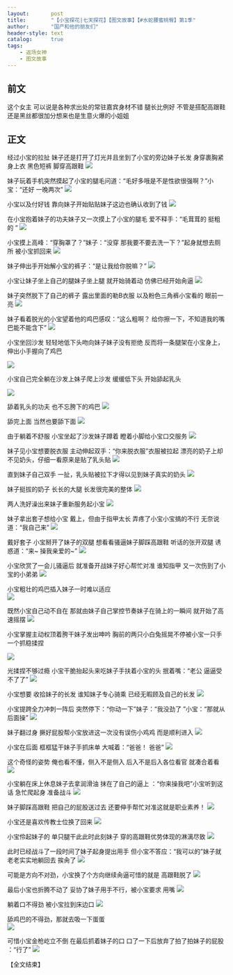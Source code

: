 ```yaml
---
layout:       post
title:        "【小宝探花|七天探花】【图文故事】【#水蛇腰蜜桃臀】第1季"
author:       "国产和他的朋友们"
header-style: text
catalog:      true
tags:
    - 返场女神
    - 图文故事
---
```


## 前文

这个女主 可以说是各种求出处的常驻嘉宾身材不错 腿长比例好 不管是搭配高跟鞋还是黑丝都很加分想来也是生意火爆的小姐姐

## 正文

经过小宝的拉扯 妹子还是打开了灯光并且坐到了小宝的旁边妹子长发 身穿裹胸紧身上衣 黑色短裤 脚穿高跟鞋
![](https://jx.lwo7bv.app/tupian/forum/202412/09/234502c2sf2hwwix7xjcfx.gif)

妹子玩着手机突然摸起了小宝的腿毛问道：“毛好多哦是不是性欲很强啊？”小宝：“还好 一晚两次”
![](https://jx.lwo7bv.app/tupian/forum/202412/09/234514sxbu2tupn8vzvvbz.gif)

小宝以及付好钱 靠向妹子开始贴贴妹子这边也确认收到了钱 
![](https://jx.lwo7bv.app/tupian/forum/202412/09/234519ocl7hyjvyvosoh3v.gif)

在小宝抱着妹子的功夫妹子又一次摸上了小宝的腿毛 爱不释手：“毛茸茸的 挺粗的 ” 
![](https://jx.lwo7bv.app/tupian/forum/202412/09/234525w6tfzdc3jjv14t4c.gif)

小宝摸上高峰：“穿胸罩了？”妹子：“没穿 那我要不要去洗一下？”起身就想去厕所 被小宝抓回来 
![](https://jx.lwo7bv.app/tupian/forum/202412/09/234530u8hxuvjyjojlhmji.gif)

妹子伸出手开始解小宝的裤子：“是让我给你脱嘛？” 
![](https://jx.lwo7bv.app/tupian/forum/202412/09/234537pfqavzf60q06wf6q.gif)

小宝让妹子坐上自己的腿妹子坐上腿 就开始骑着动 仿佛已经开始肏逼 
![](https://jx.lwo7bv.app/tupian/forum/202412/09/234543up1a61oa1o2ncgo2.gif)

妹子突然脱下了自己的裤子 露出里面的勒B衣服 以及粉色三角裤小宝看的 眼前一亮 
![](https://jx.lwo7bv.app/tupian/forum/202412/09/234551mykawz3aa61ywwab.gif)

妹子看着脱光的小宝望着他的鸡巴感叹：“这么粗啊？ 给你擦一下，不知道我的嘴巴能不能含下” 
![](https://jx.lwo7bv.app/tupian/forum/202412/09/234601nu1nzueukmnlte1j.gif)

小宝坐回沙发 轻轻地低下头吻向妹子妹子没有拒绝 反而将一条腿架在小宝身上，伸出小手握向了鸡巴

![](https://jx.lwo7bv.app/tupian/forum/202412/09/234611auhihviqrgh1gztv.gif)

小宝自己完全躺在沙发上妹子爬上沙发 缓缓低下头 开始舔起乳头

![](https://jx.lwo7bv.app/tupian/forum/202412/09/234620iq3jdm5v56yv9h9x.gif)

舔着乳头的功夫 也不忘胯下的鸡巴 
![](https://jx.lwo7bv.app/tupian/forum/202412/09/234629ytow79vu62f9bvbl.gif)

舔完上面 当然也要舔下面 
![](https://jx.lwo7bv.app/tupian/forum/202412/09/234635a5kipcx6bx37kcan.gif)

由于躺着不舒服 小宝坐起了沙发妹子蹲着 瞪着小脚给小宝口交服务 
![](https://jx.lwo7bv.app/tupian/forum/202412/09/234642b1zo734vzqxmqmvk.gif)

妹子见小宝想要脱衣服 主动伸起双手：“你来脱衣服”衣服被拉起 漂亮的奶子上却不见奶头，仔细一看原来是贴了乳头贴 
![](https://jx.lwo7bv.app/tupian/forum/202412/09/234650zbh9su72rr2qfuzg.gif)

直到妹子自己双手 一扯，乳头贴被拉下才得以见到妹子真实的奶头 
![](https://jx.lwo7bv.app/tupian/forum/202412/09/234700uwwwatzhfan92t1k.gif)

妹子挺拔的奶子 长长的大腿 长发很完美的整体 
![](https://jx.lwo7bv.app/tupian/forum/202412/09/234705kqaq90qs9du8yl91.gif)

两人洗好澡出来妹子重新服务起小宝 
![](https://jx.lwo7bv.app/tupian/forum/202412/09/234716bpkyycgwzwmwl3mz.gif)

妹子拿出套子想给小宝 戴上，但由于指甲太长 弄疼了小宝小宝搞的不行 无奈说道：“我自己来” 
![](https://jx.lwo7bv.app/tupian/forum/202412/09/234726aomdpzb0m4lll5pm.gif)

戴好套子 小宝掰开了妹子的双腿 想看看骚逼妹子脚踩高跟鞋 听话的张开双腿 诱惑道：“来~ 操我亲爱的~” 
![](https://jx.lwo7bv.app/tupian/forum/202412/09/234733d4xoxxs4pqa2xyqd.gif)

小宝欣赏了一会儿骚逼后 就准备开战妹子好心帮忙对准 谁知指甲 又一次伤到了小宝的小弟弟 
![](https://jx.lwo7bv.app/tupian/forum/202412/09/234744p6w02km2ykhwjy04.gif)

小宝粗壮的鸡巴插入妹子一时难以适应  
![](https://jx.lwo7bv.app/tupian/forum/202412/09/234754s3042wu509i5i59t.gif)

既然小宝自己动不自在 那就由妹子自己掌控节奏妹子在骑上的一瞬间 就开始了高速摇摆 
![](https://jx.lwo7bv.app/tupian/forum/202412/09/234801lcsoookctwhgwk4t.gif)

小宝掌握主动权顶着胯干妹子发出呻吟 胸前的两只小白兔摇晃不停被小宝一只手 一个抓稳揉捏

![](https://jx.lwo7bv.app/tupian/forum/202412/09/234807mlaygeg2i68i6lfa.gif)

光揉捏不够过瘾 小宝干脆抬起头来吃妹子手扶着小宝的头 抿着嘴：“老公 逼逼受不了了” 
![](https://jx.lwo7bv.app/tupian/forum/202412/09/234814vdsdvzoxxl6buh6x.gif)

小宝想要 收拾妹子的长发 谁知妹子专心骑乘 已经无暇顾及自己的长发 
![](https://jx.lwo7bv.app/tupian/forum/202412/09/234820o6eodpzj8oo2627h.gif)

小宝提跨全力冲刺一阵后 突然停下：“你动一下”妹子：“我没劲了 ”小宝：“那就从后面操” 
![](https://jx.lwo7bv.app/tupian/forum/202412/09/234828hm5uuf23uhb3lljp.gif)

妹子翻过身 撅好屁股帮小宝放进这一次没有误伤小鸡鸡 而是顺利进入 
![](https://jx.lwo7bv.app/tupian/forum/202412/09/234836tmd3d3rippw3rw12.gif)

小宝在后面 框框猛干妹子手抓床单 大喊着：“爸爸！ 爸爸” 
![](https://jx.lwo7bv.app/tupian/forum/202412/09/234842r5zvj845tamrwwzp.gif)

这个奇怪的姿势 俺也看不懂，侧入不是侧入 后入不是后入各位看官 就凑合着看 
![](https://jx.lwo7bv.app/tupian/forum/202412/09/234849i1eyp7ppoy3op1mh.gif)

小宝躺在床上休息妹子去拿润滑油 抹在了自己的逼上 ：“你来操我吧”小宝听到这话 急忙爬起身 准备战斗 
![](https://jx.lwo7bv.app/tupian/forum/202412/09/234856ppr228f3807208pr.gif)

妹子脚踩高跟鞋 把自己的屁股送过去 还要伸手帮忙对准这就是职业素养！ 
![](https://jx.lwo7bv.app/tupian/forum/202412/09/234903kjq0bs0am0yyab6s.gif)

小宝还是喜欢传教士位换了回来 
![](https://jx.lwo7bv.app/tupian/forum/202412/09/234909q0hsr0hdjku0y6f3.gif)

小宝伶起妹子的 单只腿干此此时此刻妹子 穿的高跟鞋优势体现的淋漓尽致 
![](https://jx.lwo7bv.app/tupian/forum/202412/09/234916wtjjr1jk8uui8lli.gif)

此时已经战斗了一段时间了妹子起身提出用手 但小宝不答应：“我可以的”妹子就老老实实地躺回去 挨肏了 
![](https://jx.lwo7bv.app/tupian/forum/202412/09/234923gglfjn9infzlicig.gif)

可能是方向不对劲，小宝换了个方向继续肏逼可惜的就是 高跟鞋脱了 
![](https://jx.lwo7bv.app/tupian/forum/202412/09/234929g9vyl4pe1tffl4pe.gif)

最后小宝也折腾不动了 妥协了妹子用手不行，被小宝要求 用嘴 
![](https://jx.lwo7bv.app/tupian/forum/202412/09/234936ymi4obsopbmxt4pa.gif)

躺着口不得劲 被小宝拉到床边口 
![](https://jx.lwo7bv.app/tupian/forum/202412/09/234943msqi9gq9p7pg97iq.gif)

舔鸡巴的不得劲，那就去吸一下蛋蛋  
![](https://jx.lwo7bv.app/tupian/forum/202412/09/234952tkz9p9uhukksjkjp.gif)

可惜小宝金枪屹立不倒 在最后抓着妹子的口 口了一下后放弃了拍了拍妹子的屁股 ：“行了”
![](https://jx.lwo7bv.app/tupian/forum/202412/09/235005uj424my9pmxrdmyx.gif)

【全文结束】